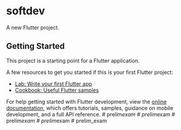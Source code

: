# softdev

A new Flutter project.

## Getting Started

This project is a starting point for a Flutter application.

A few resources to get you started if this is your first Flutter project:

- [Lab: Write your first Flutter app](https://docs.flutter.dev/get-started/codelab)
- [Cookbook: Useful Flutter samples](https://docs.flutter.dev/cookbook)

For help getting started with Flutter development, view the
[online documentation](https://docs.flutter.dev/), which offers tutorials,
samples, guidance on mobile development, and a full API reference.
#   p r e l i m _ e x a m  
 #   p r e l i m _ e x a m  
 #   p r e l i m _ e x a m  
 #   p r e l i m _ e x a m  
 #   p r e l i m _ e x a m  
 